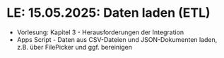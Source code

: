 # **LE: 15.05.2025**: Daten laden (ETL)  

* Vorlesung: Kapitel 3 - Herausforderungen der Integration  
* Apps Script - Daten aus CSV-Dateien und JSON-Dokumenten laden, z.B. über FilePicker und ggf. bereinigen  
